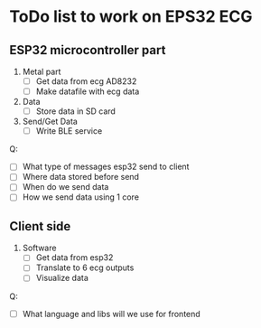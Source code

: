 # ToDo list to work on EPS32 ECG

## ESP32 microcontroller part

1. Metal part
   - [ ] Get data from ecg AD8232
   - [ ] Make datafile with ecg data
1. Data
   - [ ] Store data in SD card
1. Send/Get Data
   - [ ] Write BLE service

Q:

- [ ] What type of messages esp32 send to client
- [ ] Where data stored before send
- [ ] When do we send data
- [ ] How we send data using 1 core

## Client side

1. Software
   - [ ] Get data from esp32
   - [ ] Translate to 6 ecg outputs
   - [ ] Visualize data

Q:

-[ ] What language and libs will we use for frontend
